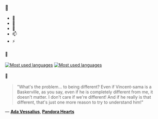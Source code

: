 ### 👋

- 🔭
- 🌱
- 💬
- 📫
- ⚡

#### 🧏

[![Most used languages](https://github-readme-stats-aynah.vercel.app/api/top-langs/?username=aynh&theme=solarized-dark&langs_count=6&layout=compact&hide_title=true)](https://github.com/anuraghazra/github-readme-stats#gh-dark-mode-only)
[![Most used languages](https://github-readme-stats-aynah.vercel.app/api/top-langs/?username=aynh&theme=solarized-light&langs_count=6&layout=compact&hide_title=true)](https://github.com/anuraghazra/github-readme-stats#gh-light-mode-only)

#### 💬

> "What's the problem... to being different? Even if Vincent-sama is a Baskerville, as you say, even if he is completely different from me, it doesn't matter. I don't care if we're different! And if he really is that different, that's just one more reason to try to understand him!"

&mdash; [**Ada Vessalius**](https://myanimelist.net/character.php?q=Ada%20Vessalius&cat=character), [**Pandora Hearts**](https://myanimelist.net/search/all?q=Pandora%20Hearts&cat=all)
